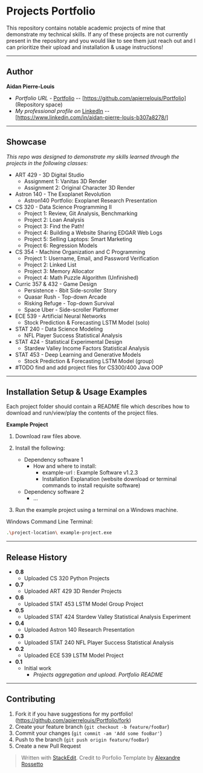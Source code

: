 


# Projects Portfolio

 This repository contains notable academic projects of mine that demonstrate my technical skills. If any of these projects are not currently present in the repository and you would like to see them just reach out and I can prioritize their upload and installation & usage instructions!
 
---
## Author

**Aidan Pierre-Louis** 
* *Portfolio URL* - [Portfolio][repository-url] -- [https://github.com/apierrelouis/Portfolio] (Repository space)
* *My professional profile on* [LinkedIn][linkedin-url] -- [https://www.linkedin.com/in/aidan-pierre-louis-b307a8278/]

---

## Showcase

*This repo was designed to demonstrate my skills learned through the projects in the following classes:*

* ART 429 - 3D Digital Studio
  * Assignment 1: Vanitas 3D Render
  * Assignment 2: Original Character 3D Render
* Astron 140 - The Exoplanet Revolution
	* Astron140 Portfolio: Exoplanet Research Presentation
* CS 320 - Data Science Programming II
	* Project 1: Review, Git Analysis, Benchmarking
	* Project 2: Loan Analysis
	* Project 3: Find the Path!
	* Project 4: Building a Website Sharing EDGAR Web Logs
	* Project 5: Selling Laptops: Smart Marketing
	* Project 6: Regression Models
* CS 354 - Machine Organization and C Programming
	* Project 1: Username, Email, and Password Verification
	* Project 2: Linked List
	* Project 3: Memory Allocator
	* Project 4: Math Puzzle Algorithm (Unfinished)
* Curric 357 & 432 - Game Design
	* Persistence - 8bit Side-scroller Story
	* Quasar Rush - Top-down Arcade
	* Risking Refuge - Top-down Survival
	* Space Uber - Side-scroller Platformer
* ECE 539 - Artificial Neural Networks
	* Stock Prediction & Forecasting LSTM Model (solo)
* STAT 240 - Data Science Modeling
	* NFL Player Success Statistical Analysis
* STAT 424 - Statistical Experimental Design
	* Stardew Valley Income Factors Statistical Analysis
* STAT 453 - Deep Learning and Generative Models
	* Stock Prediction & Forecasting LSTM Model (group)
* #TODO find and add project files for CS300/400 Java OOP
---

## Installation Setup & Usage Examples

Each project folder should contain a README file which describes how to download and run/view/play the contents of the project files.

**Example Project**

1. Download raw files above.
2.  Install the following:
	* Dependency software 1  
		* How and where to install: 
			* example-url : Example Software v1.2.3
			* Installation Explanation (website download or terminal commands to install requisite software)
	* Dependency software 2
		*  ...

3.  Run the example project using a terminal on a Windows machine.

Windows Command Line Terminal:

```sh
.\project-location\ example-project.exe
```
---

## Release History

* **0.8**
    * Uploaded CS 320 Python Projects
* **0.7**
    * Uploaded ART 429 3D Render Projects
* **0.6**
    * Uploaded STAT 453 LSTM Model Group Project
* **0.5**
    * Uploaded STAT 424 Stardew Valley Statistical Analysis Experiment
* **0.4**
    * Uploaded Astron 140 Research Presentation
* **0.3**
    * Uploaded STAT 240 NFL Player Success Statistical Analysis 
* **0.2**
    * Uploaded ECE 539 LSTM Model Project
* **0.1**
    * Initial work
	    * *Projects aggregation and upload. Portfolio README*

---

## Contributing

1. Fork it if you have suggestions for my portfolio! (<https://github.com/apierrelouis/Portfolio/fork>)
2. Create your feature branch (`git checkout -b feature/fooBar`)
3. Commit your changes (`git commit -am 'Add some fooBar'`)
4. Push to the branch (`git push origin feature/fooBar`)
5. Create a new Pull Request

<!-- Markdown link & img dfn's -->

[header-link]:https://github.com/apierrelouis/Portfolio
[template-link]: https://github.com/alexandrerosseto

[template-repository-url]: https://github.com/alexandrerosseto/wbshopping
[repository-url]:https://github.com/apierrelouis/Portfolio

[template-cloud-provider-url]: https://wbshopping.herokuapp.com

[template-linkedin-url]: https://www.linkedin.com/in/alexandrerosseto
[linkedin-url]: https://www.linkedin.com/in/aidan-pierre-louis-b307a8278/

[wiki]: https://github.com/yourname/yourproject/wiki

[template-version-image]: https://img.shields.io/badge/Version-1.0.0-brightgreen?style=for-the-badge&logo=appveyor
[template-version-url]: https://img.shields.io/badge/version-1.0.0-green
[template-Frontend-image]: https://img.shields.io/badge/Frontend-Ionic-blue?style=for-the-badge
[template-Frontend-url]: https://img.shields.io/badge/Frontend-Ionic-blue?style=for-the-badge
[template-Backend-image]: https://img.shields.io/badge/Backend-Java%208-important?style=for-the-badge
[template-Backend-url]: https://img.shields.io/badge/Backend-Java%208-important?style=for-the-badge

> Written with [StackEdit](https://stackedit.io/).
> Credit to Porfolio Template by [Alexandre Rossetto](https://github.com/alexandrerosseto/readme-portfolio-template)
